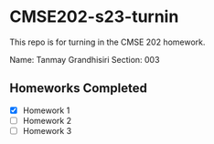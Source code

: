 # CMSE202-s23-turnin

This repo is for turning in the CMSE 202 homework. 

Name: Tanmay Grandhisiri
Section: 003

## Homeworks Completed
- [X] Homework 1
- [ ] Homework 2
- [ ] Homework 3
